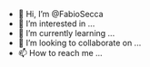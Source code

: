 - 👋 Hi, I’m @FabioSecca
- 👀 I’m interested in ...
- 🌱 I’m currently learning ...
- 💞️ I’m looking to collaborate on ...
- 📫 How to reach me ...

<!---
FabioSecca/FabioSecca is a ✨ special ✨ repository because its `README.md` (this file) appears on your GitHub profile.
You can click the Preview link to take a look at your changes.
--->

